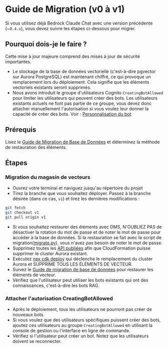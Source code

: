 # Guide de Migration (v0 à v1)

Si vous utilisez déjà Bedrock Claude Chat avec une version précédente (~`0.4.x`), vous devez suivre les étapes ci-dessous pour migrer.

## Pourquoi dois-je le faire ?

Cette mise à jour majeure comprend des mises à jour de sécurité importantes.

- Le stockage de la base de données vectorielle (c'est-à-dire pgvector sur Aurora PostgreSQL) est maintenant chiffré, ce qui provoque un remplacement lors du déploiement. Cela signifie que les éléments vectoriels existants seront supprimés.
- Nous avons introduit le groupe d'utilisateurs Cognito `CreatingBotAllowed` pour limiter les utilisateurs qui peuvent créer des bots. Les utilisateurs existants actuels ne font pas partie de ce groupe, vous devez donc attacher manuellement l'autorisation si vous voulez leur donner la capacité de créer des bots. Voir : [Personnalisation du bot](../../README.md#bot-personalization)

## Prérequis

Lisez le [Guide de Migration de Base de Données](./DATABASE_MIGRATION_fr-FR.md) et déterminez la méthode de restauration des éléments.

## Étapes

### Migration du magasin de vecteurs

- Ouvrez votre terminal et naviguez jusqu'au répertoire du projet
- Tirez la branche que vous souhaitez déployer. Passez à la branche désirée (dans ce cas, `v1`) et tirez les dernières modifications :

```sh
git fetch
git checkout v1
git pull origin v1
```

- Si vous souhaitez restaurer des éléments avec DMS, N'OUBLIEZ PAS de désactiver la rotation du mot de passe et de noter le mot de passe pour accéder à la base de données. Si la restauration se fait avec le script de migration([migrate.py](./migrate.py)), vous n'avez pas besoin de noter le mot de passe.
- Supprimez toutes les [API publiées](../PUBLISH_API_fr-FR.md) afin que CloudFormation puisse supprimer le cluster Aurora existant.
- Exécutez [npx cdk deploy](../README.md#deploy-using-cdk) qui déclenche le remplacement du cluster Aurora et SUPPRIME TOUS LES ÉLÉMENTS DE VECTEUR.
- Suivez le [Guide de migration de base de données](./DATABASE_MIGRATION_fr-FR.md) pour restaurer les éléments de vecteur.
- Vérifiez que l'utilisateur peut utiliser les bots existants qui ont des connaissances, c'est-à-dire les bots RAG.

### Attacher l'autorisation CreatingBotAllowed

- Après le déploiement, tous les utilisateurs ne pourront pas créer de nouveaux bots.
- Si vous voulez que des utilisateurs spécifiques puissent créer des bots, ajoutez ces utilisateurs au groupe `CreatingBotAllowed` en utilisant la console de gestion ou l'interface en ligne de commande.
- Vérifiez si l'utilisateur peut créer un bot. Notez que les utilisateurs doivent se reconnecter.